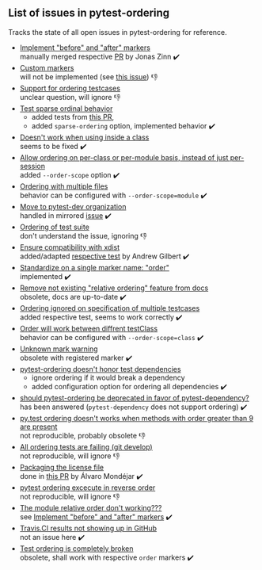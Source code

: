 List of issues in pytest-ordering 
---------------------------------

Tracks the state of all open issues in pytest-ordering for reference.

- [Implement "before" and "after" markers](https://github.com/ftobia/pytest-ordering/issues/6)  
  manually merged respective [PR](https://github.com/ftobia/pytest-ordering/pull/37)
  by Jonas Zinn :heavy_check_mark:
- [Custom markers](https://github.com/ftobia/pytest-ordering/issues/10)  
  will not be implemented (see 
  [this issue](https://github.com/ftobia/pytest-ordering/issues/38)) :-1:
- [Support for ordering testcases](https://github.com/ftobia/pytest-ordering/issues/12)  
  unclear question, will ignore :-1:
- [Test sparse ordinal behavior](https://github.com/ftobia/pytest-ordering/issues/14)
  - added tests from [this PR](https://github.com/ftobia/pytest-ordering/pull/29),
  - added `sparse-ordering` option, implemented behavior :heavy_check_mark:
- [Doesn't work when using inside a class](https://github.com/ftobia/pytest-ordering/issues/18)  
  seems to be fixed :heavy_check_mark:
- [Allow ordering on per-class or per-module basis, instead of just per-session](https://github.com/ftobia/pytest-ordering/issues/20)  
  added `--order-scope` option :heavy_check_mark:
- [Ordering with multiple files](https://github.com/ftobia/pytest-ordering/issues/25)  
  behavior can be configured with `--order-scope=module` :heavy_check_mark:
- [Move to pytest-dev organization](https://github.com/ftobia/pytest-ordering/issues/32)  
  handled in mirrored [issue](https://github.com/mrbean-bremen/pytest-order/issues/4) :heavy_check_mark:
- [Ordering of test suite](https://github.com/ftobia/pytest-ordering/issues/33)  
  don't understand the issue, ignoring :-1:
- [Ensure compatibility with xdist](https://github.com/ftobia/pytest-ordering/issues/36)  
  added/adapted [respective test](https://github.com/ftobia/pytest-ordering/pull/52) by Andrew Gilbert :heavy_check_mark:
- [Standardize on a single marker name: "order"](https://github.com/ftobia/pytest-ordering/issues/38)  
  implemented :heavy_check_mark:
- [Remove not existing "relative ordering" feature from docs](https://github.com/ftobia/pytest-ordering/issues/39)  
  obsolete, docs are up-to-date :heavy_check_mark:
- [Ordering ignored on specification of multiple testcases](https://github.com/ftobia/pytest-ordering/issues/42)  
  added respective test, seems to work correctly :heavy_check_mark:
- [Order will work between diffrent testClass](https://github.com/ftobia/pytest-ordering/issues/53)  
  behavior can be configured with `--order-scope=class` :heavy_check_mark:
- [Unknown mark warning](https://github.com/ftobia/pytest-ordering/issues/57)  
  obsolete with registered marker :heavy_check_mark:
- [pytest-ordering doesn't honor test dependencies](https://github.com/ftobia/pytest-ordering/issues/58)  
  - ignore ordering if it would break a dependency
  - added configuration option for ordering all dependencies :heavy_check_mark:
- [should pytest-ordering be deprecated in favor of pytest-dependency?](https://github.com/ftobia/pytest-ordering/issues/59)  
  has been answered (`pytest-dependency` does not support ordering) :heavy_check_mark: 
- [py.test ordering doesn't works when methods with order greater than 9 are present](https://github.com/ftobia/pytest-ordering/issues/61)  
  not reproducible, probably obsolete :-1:
- [All ordering tests are failing (git develop)](https://github.com/ftobia/pytest-ordering/issues/62)  
  not reproducible, will ignore :-1:
- [Packaging the license file](https://github.com/ftobia/pytest-ordering/issues/63)  
  done in [this PR](https://github.com/ftobia/pytest-ordering/pull/68)
  by Álvaro Mondéjar :heavy_check_mark:
- [pytest ordering excecute in reverse order](https://github.com/ftobia/pytest-ordering/issues/64)  
  not reproducible, will ignore :-1:
- [The module relative order don't working???](https://github.com/ftobia/pytest-ordering/issues/65)  
  see [Implement "before" and "after" markers](https://github.com/ftobia/pytest-ordering/issues/6) :heavy_check_mark:  
- [Travis.CI results not showing up in GitHub](https://github.com/ftobia/pytest-ordering/issues/70)  
  not an issue here :heavy_check_mark:
- [Test ordering is completely broken](https://github.com/ftobia/pytest-ordering/issues/73)  
  obsolete, shall work with respective `order` markers :heavy_check_mark: 
